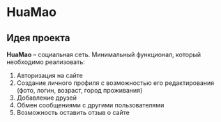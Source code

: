# HuaMao

## Идея проекта

**HuaMao** &ndash; социальная сеть. Минимальный функционал, который необходимо реализовать:
<ol>
    <li> Авторизация на сайте
    <li> Создание личного профиля с возможностью его редактирования (фото, логин, возраст, город проживания)
    <li> Добавление друзей
    <li> Обмен сообщениями с другими пользователями
    <li> Возможность оставить отзыв о сайте
</ol>